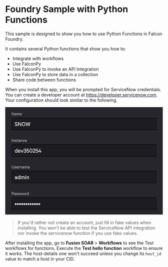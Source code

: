 # Foundry Sample with Python Functions

This sample is designed to show you how to use Python Functions in Falcon Foundry.

It contains several Python functions that show you how to:

- Integrate with workflows
- Use FalconPy
- Use FalconPy to invoke an API Integration
- Use FalconPy to store data in a collection
- Share code between functions

When you install this app, you will be prompted for ServiceNow credentials. You can create a developer account at <https://developer.servicenow.com>. Your configuration should look similar to the following. 

![ServiceNow Configuration](images/snow.png)

> If you'd rather not create an account, just fill in fake values when installing. You won't be able to test the ServiceNow API integration nor invoke the servicenow function if you use fake values.

After installing the app, go to **Fusion SOAR** > **Workflows** to see the Test workflows for functions. Execute the **Test hello function** workflow to ensure it works. The host-details one won't succeed unless you change its `host_id` value to match a host in your CID. 
